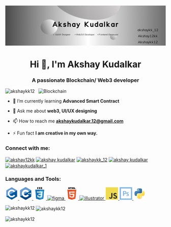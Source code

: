 ![logo](https://github.com/Akshaykk12/Akshaykk12/blob/main/Banner.png)
<h1 align="center">Hi 👋, I'm Akshay Kudalkar</h1>
<h3 align="center">A passionate Blockchain/ Web3 developer </h3>

<img align= "right" alt="Blockchain" width="400" src="https://imgs.search.brave.com/vwPiY5Ee5rcdeiR7sNwcccu8xpYbMg84hsdRL4GD2qU/rs:fit:1200:1200:1/g:ce/aHR0cHM6Ly91cGxv/YWRzLXNzbC53ZWJm/bG93LmNvbS81YmIy/MDEyMWNhMmU5NmVl/MDFkYjI5YmMvNWJj/OWM1ZWRmZjNiZWQw/NmUwN2I1YjY0X0VU/SC5naWY.gif">

<p align="left"> <img src="https://komarev.com/ghpvc/?username=akshaykk12&label=Profile%20views&color=0e75b6&style=flat" alt="akshaykk12" /> </p>

- 🌱 I’m currently learning **Advanced Smart Contract**

- 💬 Ask me about **web3, UI/UX designing**

- 📫 How to reach me **akshaykudalkar.12@gmail.com**

- ⚡ Fun fact **I am creative in my own way.**

<h3 align="left">Connect with me:</h3>
<p align="left">
<a href="https://twitter.com/akshay12kk" target="blank"><img align="center" src="https://raw.githubusercontent.com/rahuldkjain/github-profile-readme-generator/master/src/images/icons/Social/twitter.svg" alt="akshay12kk" height="30" width="40" /></a>
<a href="https://linkedin.com/in/akshay kudalkar" target="blank"><img align="center" src="https://raw.githubusercontent.com/rahuldkjain/github-profile-readme-generator/master/src/images/icons/Social/linked-in-alt.svg" alt="akshay kudalkar" height="30" width="40" /></a>
<a href="https://instagram.com/akshaykk_12" target="blank"><img align="center" src="https://raw.githubusercontent.com/rahuldkjain/github-profile-readme-generator/master/src/images/icons/Social/instagram.svg" alt="akshaykk_12" height="30" width="40" /></a>
<a href="https://dribbble.com/akshay kudalkar" target="blank"><img align="center" src="https://raw.githubusercontent.com/rahuldkjain/github-profile-readme-generator/master/src/images/icons/Social/dribbble.svg" alt="akshay kudalkar" height="30" width="40" /></a>
<a href="https://www.hackerrank.com/akshaykudalkar_1" target="blank"><img align="center" src="https://raw.githubusercontent.com/rahuldkjain/github-profile-readme-generator/master/src/images/icons/Social/hackerrank.svg" alt="akshaykudalkar_1" height="30" width="40" /></a>
</p>

<h3 align="left">Languages and Tools:</h3>
<p align="left"> <a href="https://www.cprogramming.com/" target="_blank" rel="noreferrer"> <img src="https://raw.githubusercontent.com/devicons/devicon/master/icons/c/c-original.svg" alt="c" width="40" height="40"/> </a> <a href="https://www.w3schools.com/cpp/" target="_blank" rel="noreferrer"> <img src="https://raw.githubusercontent.com/devicons/devicon/master/icons/cplusplus/cplusplus-original.svg" alt="cplusplus" width="40" height="40"/> </a> <a href="https://www.w3schools.com/css/" target="_blank" rel="noreferrer"> <img src="https://raw.githubusercontent.com/devicons/devicon/master/icons/css3/css3-original-wordmark.svg" alt="css3" width="40" height="40"/> </a> <a href="https://www.figma.com/" target="_blank" rel="noreferrer"> <img src="https://www.vectorlogo.zone/logos/figma/figma-icon.svg" alt="figma" width="40" height="40"/> </a> <a href="https://www.w3.org/html/" target="_blank" rel="noreferrer"> <img src="https://raw.githubusercontent.com/devicons/devicon/master/icons/html5/html5-original-wordmark.svg" alt="html5" width="40" height="40"/> </a> <a href="https://www.adobe.com/in/products/illustrator.html" target="_blank" rel="noreferrer"> <img src="https://www.vectorlogo.zone/logos/adobe_illustrator/adobe_illustrator-icon.svg" alt="illustrator" width="40" height="40"/> </a> <a href="https://developer.mozilla.org/en-US/docs/Web/JavaScript" target="_blank" rel="noreferrer"> <img src="https://raw.githubusercontent.com/devicons/devicon/master/icons/javascript/javascript-original.svg" alt="javascript" width="40" height="40"/> </a> <a href="https://www.photoshop.com/en" target="_blank" rel="noreferrer"> <img src="https://raw.githubusercontent.com/devicons/devicon/master/icons/photoshop/photoshop-line.svg" alt="photoshop" width="40" height="40"/> </a> <a href="https://www.python.org" target="_blank" rel="noreferrer"> <img src="https://raw.githubusercontent.com/devicons/devicon/master/icons/python/python-original.svg" alt="python" width="40" height="40"/> </a> </p>

<p><img align="left" src="https://github-readme-stats.vercel.app/api/top-langs?username=akshaykk12&show_icons=true&locale=en&layout=compact" alt="akshaykk12" /></p>

<p>&nbsp;<img align="center" src="https://github-readme-stats.vercel.app/api?username=akshaykk12&show_icons=true&locale=en" alt="akshaykk12" /></p>

<p><img align="center" src="https://github-readme-streak-stats.herokuapp.com/?user=akshaykk12&" alt="akshaykk12" /></p>
